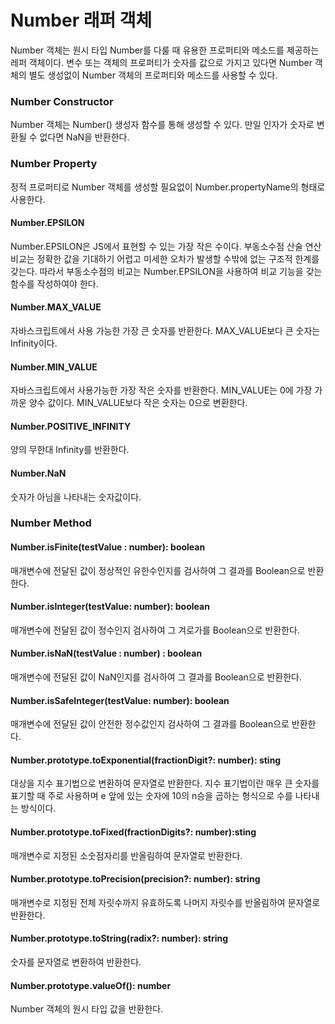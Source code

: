# Number 래퍼 객체
Number 객체는 원시 타입 Number를 다룰 때 유용한 프로퍼티와 메소드를 제공하는 레퍼 객체이다. 변수 또는 객체의 프로퍼티가 숫자를 값으로 가지고 있다면 Number 객체의 별도 생성없이 Number 객체의 프로퍼티와 메소드를 사용할 수 있다.

### Number Constructor
Number 객체는 Number() 생성자 함수를 통해 생성할 수 있다.
만일 인자가 숫자로 변환될 수 없다면 NaN을 반환한다.

### Number Property
정적 프로퍼티로 Number 객체를 생성할 필요없이 Number.propertyName의 형태로 사용한다.

#### Number.EPSILON
Number.EPSILON은 JS에서 표현할 수 있는 가장 작은 수이다.
부동소수점 산술 연산 비교는 정확한 값을 기대하기 어렵고 미세한 오차가 발생할 수밖에 없는 구조적 한계를 갖는다. 따라서 부동소수점의 비교는 Number.EPSILON을 사용하여 비교 기능을 갖는 함수를 작성하여야 한다.

#### Number.MAX_VALUE
자바스크립트에서 사용 가능한 가장 큰 숫자를 반환한다. MAX_VALUE보다 큰 숫자는 Infinity이다.

#### Number.MIN_VALUE
자바스크립트에서 사용가능한 가장 작은 숫자를 반환한다. MIN_VALUE는 0에 가장 가까운 양수 값이다. MIN_VALUE보다 작은 숫자는 0으로 변환한다.

#### Number.POSITIVE_INFINITY
양의 무한대 Infinity를 반환한다.

#### Number.NaN
숫자가 아님을 나타내는 숫자값이다.

### Number Method

#### Number.isFinite(testValue : number): boolean
매개변수에 전달된 값이 정상적인 유한수인지를 검사하여 그 결과를 Boolean으로 반환한다.

#### Number.isInteger(testValue: number): boolean
매개변수에 전달된 값이 정수인지 검사하여 그 겨로가를 Boolean으로 반환한다.

#### Number.isNaN(testValue : number) : boolean
매개변수에 전달된 값이 NaN인지를 검사하여 그 결과를 Boolean으로 반환한다.

#### Number.isSafeInteger(testValue: number): boolean
매개변수에 전달된 값이 안전한 정수값인지 검사하여 그 결과를 Boolean으로 반환한다.

#### Number.prototype.toExponential(fractionDigit?: number): sting
대상을 지수 표기법으로 변환하여 문자열로 반환한다. 지수 표기법이란 매우 큰 숫자를 표기할 때 주로 사용하며 e 앞에 있는 숫자에 10의 n승을 곱하는 형식으로 수를 나타내는 방식이다.

#### Number.prototype.toFixed(fractionDigits?: number):sting
매개변수로 지정된 소숫점자리를 반올림하여 문자열로 반환한다.

#### Number.prototype.toPrecision(precision?: number): string
매개변수로 지정된 전체 자릿수까지 유효하도록 나머지 자릿수를 반올림하여 문자열로 반환한다.

#### Number.prototype.toString(radix?: number): string
숫자를 문자열로 변환하여 반환한다.

#### Number.prototype.valueOf(): number
Number 객체의 원시 타입 값을 반환한다.